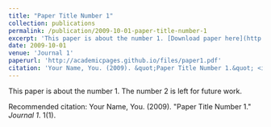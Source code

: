 ```yaml
---
title: "Paper Title Number 1"
collection: publications
permalink: /publication/2009-10-01-paper-title-number-1
excerpt: 'This paper is about the number 1. [Download paper here](http://academicpages.github.io/files/paper1.pdf) The number 2 is left for future work.'
date: 2009-10-01
venue: 'Journal 1'
paperurl: 'http://academicpages.github.io/files/paper1.pdf'
citation: 'Your Name, You. (2009). &quot;Paper Title Number 1.&quot; <i>Journal 1</i>. 1(1).'
---
```

This paper is about the number 1. The number 2 is left for future work.



Recommended citation: Your Name, You. (2009). "Paper Title Number 1." <i>Journal 1</i>. 1(1).
